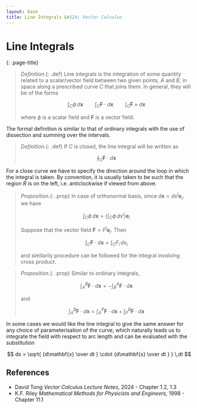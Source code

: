 ```yaml
---
layout: base
title: Line Integrals &#124; Vector Calculus
---
```


# Line Integrals
{: .page-title}

> *Definition.*{: .def}
> Line integrals is the integration of some quantity related to a scalar/vector field
> between two given points, $A$ and $B$, in space along a prescribed curve $C$ that joins them.
> In general, they will be of the forms
>
> $$
  \int_C \phi \,d\mathbf{x} \qquad \int_C \mathbf{F} \cdot d\mathbf{x} \qquad \int_C \mathbf{F} \times d\mathbf{x}
  $$
>
> where $\phi$ is a scalar field and $\mathbf{F}$ is a vector field.

The formal definition is similar to that of ordinary integrals with the use of dissection and summing over the intervals.

> *Definition.*{: .def}
> If $C$ is closed, the line integral will be written as
>
> $$
  \oint_C \mathbf{F} \cdot d\mathbf{x}
  $$

For a close curve we have to specify the direction around the loop in which the integral is taken.
By convention, it is usually taken to be such that the region $R$ is on the left, i.e. anticlockwise if viewed from above.

> *Proposition.*{: .prop}
> In case of orthonormal basis, since $d\mathbf{x} = dx^i \mathbf{e}_i$, we have
>
> $$
  \int_C \phi \,d\mathbf{x} = \left( \int_C \phi \, dx^i \right) \mathbf{e}_i
  $$
>
> Suppose that the vector field $\mathbf{F} = F^i \mathbf{e}_i$. Then
>
> $$
  \int_C \mathbf{F} \cdot d\mathbf{x} = \int_C F_i \, dx_i
  $$
>
> and similarily procedure can be followed for the integral involving cross product.

> *Proposition.*{: .prop}
> Similar to ordinary integrals,
>
> $$
  \int_A^B \mathbf{F} \cdot d\mathbf{x} = -\int_B^A \mathbf{F} \cdot d\mathbf{x}
  $$
>
> and
>
> $$
  \int_A^B \mathbf{F} \cdot d\mathbf{x} = \int_A^P \mathbf{F} \cdot d\mathbf{x} + \int_P^B \mathbf{F} \cdot d\mathbf{x}
  $$

In some cases we would like the line integral to give the same answer for any choice of parameterisation of the curve,
which naturally leads us to integrate the field with respect to arc length and can be evaluated with the substitution

$$
ds = \sqrt{ {d\mathbf{x} \over dt } \cdot {d\mathbf{x} \over dt } } \,dt
$$

## References

* David Tong _Vector Calculus Lecture Notes_, 2024 - Chapter 1.2, 1.3
* K.F. Riley _Mathematical Methods for Physicists and Engineers_, 1998 - Chapter 11.1
